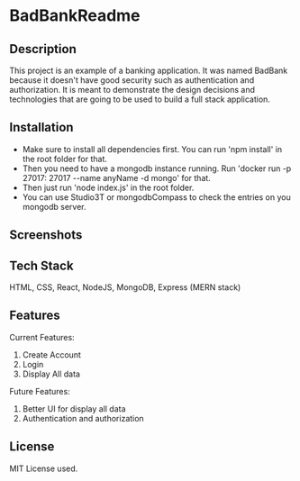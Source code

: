 # BadBankReadme

## Description
This project is an example of a banking application. It was named BadBank because it doesn't have good security such as authentication and authorization. It is meant to demonstrate the design decisions and technologies that are going to be used to build a full stack application. 

## Installation
<ul>
    <li>Make sure to install all dependencies first. You can run 'npm install' in the root folder for that.</li> 
    <li>Then you need to have a mongodb instance running. Run 'docker run -p 27017: 27017 --name anyName -d mongo' for that.</li> 
    <li>Then just run 'node index.js' in the root folder.</li> 
    <li>You can use Studio3T or mongodbCompass to check the entries on you mongodb server.</li>
</ul>

## Screenshots

## Tech Stack
HTML, CSS, React, NodeJS, MongoDB, Express (MERN stack)

## Features
Current Features:
<br/>
<ol>
    <li>Create Account</li>
    <li>Login</li>
    <li>Display All data</li>
</ol>
Future Features:
<br/>
<ol>
    <li>Better UI for display all data</li>
    <li>Authentication and authorization</li>
</ol>

## License
MIT License used.